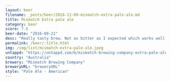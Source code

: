 ```yaml
---
layout: beer
filename: _posts/beer/2016-11-09-mismatch-extra-pale-ale.md
title: Mismatch Extra pale ale
category: beer
score: 7.5
beer-date: "2016-09-21"
desc: "Really tasty brew. Not as bitter as I expected which works well with mild hop flavour"
permalink: /beer/:title.html
img: /img/list/mismatch-extra-pale-ale.jpeg
untappd: "https://untappd.com/b/mismatch-brewing-company-extra-pale-ale/1249686"
country: "Australia"
brewery: "Mismatch Brewing Company"
breweryURL: "breweryURL"
style: "Pale Ale - American"
---
```

